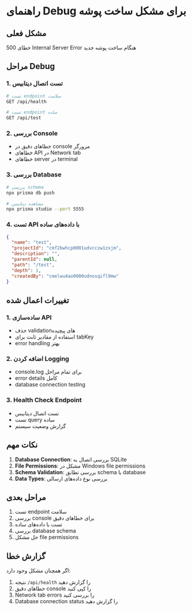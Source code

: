 # راهنمای Debug برای مشکل ساخت پوشه

## مشکل فعلی
خطای 500 Internal Server Error هنگام ساخت پوشه جدید

## مراحل Debug

### 1. تست اتصال دیتابیس
```bash
# تست endpoint سلامت
GET /api/health

# تست endpoint ساده
GET /api/test
```

### 2. بررسی Console
- خطاهای دقیق در console مرورگر
- خطاهای API در Network tab
- خطاهای server در terminal

### 3. بررسی Database
```bash
# بررسی schema
npx prisma db push

# مشاهده دیتابیس
npx prisma studio --port 5555
```

### 4. تست API با داده‌های ساده
```json
{
  "name": "test",
  "projectId": "cmf2bwhcp0001udvcczw1zxjm",
  "description": "",
  "parentId": null,
  "path": "/test",
  "depth": 1,
  "createdBy": "cmelwu4ao0000udnosqifl9mw"
}
```

## تغییرات اعمال شده

### 1. ساده‌سازی API
- حذف validation‌های پیچیده
- استفاده از مقادیر ثابت برای tabKey
- error handling بهتر

### 2. اضافه کردن Logging
- console.log برای تمام مراحل
- error details کامل
- database connection testing

### 3. Health Check Endpoint
- تست اتصال دیتابیس
- تست query ساده
- گزارش وضعیت سیستم

## نکات مهم

1. **Database Connection**: بررسی اتصال به SQLite
2. **File Permissions**: مشکل در Windows file permissions
3. **Schema Validation**: بررسی تطابق schema با database
4. **Data Types**: بررسی نوع داده‌های ارسالی

## مراحل بعدی

1. تست endpoint سلامت
2. بررسی console برای خطاهای دقیق
3. تست با داده‌های ساده
4. بررسی database schema
5. حل مشکل file permissions

## گزارش خطا

اگر همچنان مشکل وجود دارد:
1. نتیجه `/api/health` را گزارش دهید
2. خطاهای دقیق console را کپی کنید
3. Network tab errors را بررسی کنید
4. Database connection status را گزارش دهید
